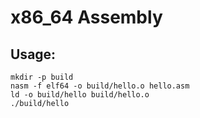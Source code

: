 # x86_64 Assembly

## Usage:

```
mkdir -p build
nasm -f elf64 -o build/hello.o hello.asm
ld -o build/hello build/hello.o
./build/hello
```
